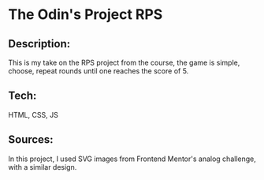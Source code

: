 # The Odin's Project RPS

## Description:

This is my take on the RPS project from the course, the game is simple, choose, repeat rounds until one reaches the score of 5.

## Tech:

HTML, CSS, JS

## Sources:

In this project, I used SVG images from Frontend Mentor's analog challenge, with a similar design.